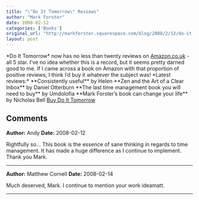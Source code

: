 ```yaml
---
title: "\"Do It Tomorrow\" Reviews"
author: "Mark Forster"
date: 2008-02-12
categories: ['Books']
original_url: "http://markforster.squarespace.com/blog/2008/2/12/do-it-tomorrow-reviews.html"
layout: post
---
```


\*Do It Tomorrow\* now has no less than twenty reviews on [Amazon.co.uk](http://www.amazon.co.uk/dp/0340909129?tag=markforstthet-21&camp=1406&creative=6394&linkCode=as1&creativeASIN=0340909129&adid=15A6MEDSE3SGM0V5NTW1&) - all 5 star. I’ve no idea whether this is a record, but it seems pretty darned good to me. If I came across a book on Amazon with that proportion of positive reviews, I think I’d buy it whatever the subject was!
\*Latest reviews:\*
\*\*Consistently useful\*\* by Helen
\*\*Zen and the Art of a Clear Inbox\*\* by Daniel Otterburn
\*\*The last time management book you will need to buy\*\* by Umdolofia
\*\*Mark Forster’s book can change your life\*\* by Nicholas Bell
[Buy Do It Tomorrow](http://www.amazon.co.uk/dp/0340909129?tag=markforstthet-21&camp=1406&creative=6394&linkCode=as1&creativeASIN=0340909129&adid=04WWDDGHJG5BEQBRWM66&)

## Comments

**Author:** Andy
**Date:** 2008-02-12

Rightfully so... This book is the essence of sane thinking in regards to time management. It has made a huge difference as I continue to implement. Thank you Mark.

---

**Author:** Matthew Cornell
**Date:** 2008-02-14

Much deserved, Mark. I continue to mention your work ideamatt.

---
